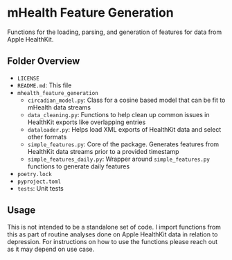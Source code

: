 # mHealth Feature Generation
Functions for the loading, parsing, and generation of features for data from Apple HealthKit.

## Folder Overview
- `LICENSE`
- `README.md`: This file
- `mhealth_feature_generation`
    - `circadian_model.py`: Class for a cosine based model that can be fit to mHealth data streams
    - `data_cleaning.py`: Functions to help clean up common issues in HealthKit exports like overlapping entries
    - `dataloader.py`: Helps load XML exports of HealthKit data and select other formats
    - `simple_features.py`: Core of the package. Generates features from HealthKit data streams prior to a provided timestamp
    - `simple_features_daily.py`: Wrapper around `simple_features.py` functions to generate daily features
- `poetry.lock`
- `pyproject.toml`
- `tests`: Unit tests


## Usage
This is not intended to be a standalone set of code. I import functions from this as part of routine analyses done on Apple HealthKit data in relation to depression. For instructions on how to use the functions please reach out as it may depend on use case.